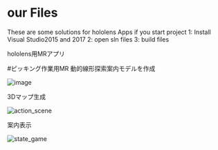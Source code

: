 # our Files
These are some solutions for hololens Apps
if you start project
1: Install Visual Studio2015 and 2017
2: open sln files
3: build files

hololens用MRアプリ

#ピッキング作業用MR
動的線形探索案内モデルを作成

![image](https://user-images.githubusercontent.com/33843134/58365708-3017b400-7f03-11e9-9431-4cd46de1e7ea.png)

3Dマップ生成

![action_scene](https://user-images.githubusercontent.com/33843134/58365713-3d34a300-7f03-11e9-9a89-5789d8395cbe.PNG)

案内表示

![state_game](https://user-images.githubusercontent.com/33843134/58365718-50477300-7f03-11e9-8bf6-3a5b3fdda803.PNG)

